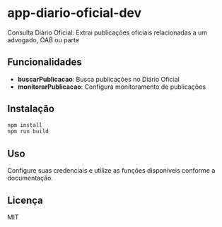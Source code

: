 # app-diario-oficial-dev

Consulta Diário Oficial: Extrai publicações oficiais relacionadas a um advogado, OAB ou parte

## Funcionalidades

- **buscarPublicacao**: Busca publicações no Diário Oficial
- **monitorarPublicacao**: Configura monitoramento de publicações

## Instalação

```bash
npm install
npm run build
```

## Uso

Configure suas credenciais e utilize as funções disponíveis conforme a documentação.

## Licença

MIT
